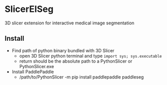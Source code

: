 # SlicerEISeg
3D slicer extension for interactive medical image segmentation


## Install

- Find path of python binary bundled with 3D Slicer
    - open 3D Slicer python terminal and type `import sys; sys.executable`
    - return should be the absolute path to a PythonSlicer or PythonSlicer.exe
- Install PaddlePaddle
    - /path/to/PythonSlicer -m pip install paddlepaddle paddleseg
